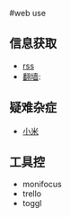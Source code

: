 #web use

## 信息获取
* [rss](./doc/sum_rss.md)
* [翻墙](./doc/sum_frw.md):

## 疑难杂症
* [小米](./doc/sum_rss.md)

## 工具控
* monifocus
* trello
* toggl
